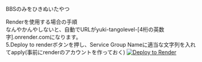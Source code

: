 BBSのみをひきぬいたやつ

Renderを使用する場合の手順  
なんやかんやしないと、自動でURLがyuki-tangolevel-[4桁の英数字].onrender.comになります。   
5.Deploy to renderボタンを押し、Service Group Nameに適当な文字列を入れてapply(事前にrenderのアカウントを作っておく)
<a href="https://render.com/deploy?repo=https://github.com/vex12853-sub/yuki-bbs">
<img src="https://render.com/images/deploy-to-render-button.svg" alt="Deploy to Render">
</a>
